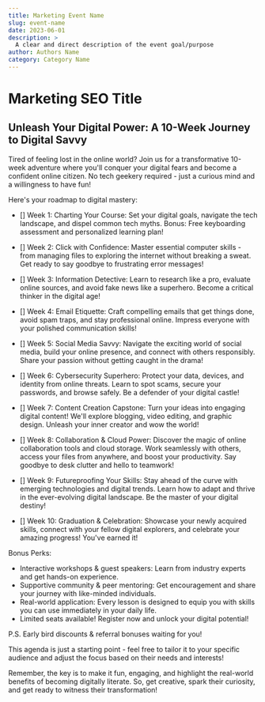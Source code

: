 ```yaml
---
title: Marketing Event Name
slug: event-name
date: 2023-06-01
description: >
  A clear and direct description of the event goal/purpose
author: Authors Name
category: Category Name
---
```


# Marketing SEO Title

## Unleash Your Digital Power: A 10-Week Journey to Digital Savvy

Tired of feeling lost in the online world? Join us for a transformative 10-week adventure where you'll conquer your digital fears and become a confident online citizen. No tech geekery required - just a curious mind and a willingness to have fun!

Here's your roadmap to digital mastery:

- [] Week 1: Charting Your Course: Set your digital goals, navigate the tech landscape, and dispel common tech myths. Bonus: Free keyboarding assessment and personalized learning plan!

- [] Week 2: Click with Confidence: Master essential computer skills - from managing files to exploring the internet without breaking a sweat. Get ready to say goodbye to frustrating error messages!

- [] Week 3: Information Detective: Learn to research like a pro, evaluate online sources, and avoid fake news like a superhero. Become a critical thinker in the digital age!

- [] Week 4: Email Etiquette: Craft compelling emails that get things done, avoid spam traps, and stay professional online. Impress everyone with your polished communication skills!

- [] Week 5: Social Media Savvy: Navigate the exciting world of social media, build your online presence, and connect with others responsibly. Share your passion without getting caught in the drama!

- [] Week 6: Cybersecurity Superhero: Protect your data, devices, and identity from online threats. Learn to spot scams, secure your passwords, and browse safely. Be a defender of your digital castle!

- [] Week 7: Content Creation Capstone: Turn your ideas into engaging digital content! We'll explore blogging, video editing, and graphic design. Unleash your inner creator and wow the world!

- [] Week 8: Collaboration & Cloud Power: Discover the magic of online collaboration tools and cloud storage. Work seamlessly with others, access your files from anywhere, and boost your productivity. Say goodbye to desk clutter and hello to teamwork!

- [] Week 9: Futureproofing Your Skills: Stay ahead of the curve with emerging technologies and digital trends. Learn how to adapt and thrive in the ever-evolving digital landscape. Be the master of your digital destiny!

- [] Week 10: Graduation & Celebration: Showcase your newly acquired skills, connect with your fellow digital explorers, and celebrate your amazing progress! You've earned it!

Bonus Perks:

* Interactive workshops & guest speakers: Learn from industry experts and get hands-on experience.
* Supportive community & peer mentoring: Get encouragement and share your journey with like-minded individuals.
* Real-world application: Every lesson is designed to equip you with skills you can use immediately in your daily life.
* Limited seats available! Register now and unlock your digital potential!

P.S. Early bird discounts & referral bonuses waiting for you!

This agenda is just a starting point - feel free to tailor it to your specific audience and adjust the focus based on their needs and interests!

Remember, the key is to make it fun, engaging, and highlight the real-world benefits of becoming digitally literate. So, get creative, spark their curiosity, and get ready to witness their transformation!